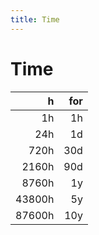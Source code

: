 ```yaml
---
title: Time
---
```


# Time

|      h | for |
| -----: | --: |
|     1h |  1h |
|    24h |  1d |
|   720h | 30d |
|  2160h | 90d |
|  8760h |  1y |
| 43800h |  5y |
| 87600h | 10y |
